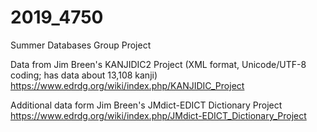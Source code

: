 # 2019_4750
Summer Databases Group Project


Data from Jim Breen's KANJIDIC2 Project (XML format, Unicode/UTF-8 coding; has data about 13,108 kanji)
https://www.edrdg.org/wiki/index.php/KANJIDIC_Project

Additional data form Jim Breen's JMdict-EDICT Dictionary Project
https://www.edrdg.org/wiki/index.php/JMdict-EDICT_Dictionary_Project
